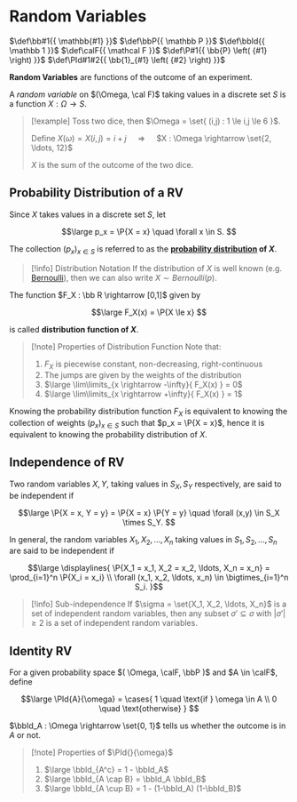 # Random Variables

$\def\bb#1{{ \mathbb{#1} }}$
$\def\bbP{{ \mathbb P }}$
$\def\bbId{{ \mathbb 1 }}$
$\def\calF{{ \mathcal F }}$
$\def\P#1{{ \bb{P} \left( {#1} \right) }}$
$\def\PId#1#2{{ \bb{1}_{#1} \left( {#2} \right) }}$

**Random Variables** are functions of the outcome of an experiment.

A *random variable* on $(\Omega, \cal F)$ taking values in a discrete set $S$ is a function $X : \Omega \rightarrow S$.

> [!example]
> Toss two dice, then $\Omega = \set{ (i,j) : 1 \le i,j \le 6 }$.
> 
> Define $X(\omega) = X(i,j) = i+j$
> $\quad \Longrightarrow \quad$
> $X : \Omega \rightarrow \set{2, \ldots, 12}$
> 
> $X$ is the sum of the outcome of the two dice.

## Probability Distribution of a RV

Since $X$ takes values in a discrete set $S$, let

$$\large
	p_x = \P{X = x} \quad \forall x \in S.
$$

The collection $(p_x)_{x \in S}$ is referred to as the **[probability distribution](Probability/Introduction/Probability%20Distributions.md#Probability%20Distributions) of $X$**.

> [!info] Distribution Notation
> If the distribution of $X$ is well known (e.g. [Bernoulli](Probability/Introduction/Probability%20Distributions.md#Bernoulli%20Distribution)), then we can also write $X \sim Bernoulli(p)$.

The function $F_X : \bb R \rightarrow [0,1]$ given by

$$\large
	F_X(x) = \P{X \le x}
$$

is called **distribution function of $X$**.

> [!note] Properties of Distribution Function
> Note that:
> 1. $F_X$ is piecewise constant, non-decreasing, right-continuous
> 2. The jumps are given by the weights of the distribution
> 3. $\large \lim\limits_{x \rightarrow -\infty}{ F_X(x) } = 0$
> 4. $\large \lim\limits_{x \rightarrow +\infty}{ F_X(x) } = 1$

Knowing the probability distribution function $F_X$ is equivalent to knowing the collection of weights $(p_x)_{x \in S}$ such that $p_x = \P{X = x}$, hence it is equivalent to knowing the probability distribution of $X$.

## Independence of RV

Two random variables $X,Y$, taking values in $S_X,S_Y$ respectively, are said to be independent if

$$\large
	\P{X = x, Y = y} = \P{X = x} \P{Y = y}
	\quad \forall (x,y) \in S_X \times S_Y.
$$

In general, the random variables $X_1, X_2, \ldots, X_n$ taking values in $S_1, S_2, \ldots, S_n$ are said to be independent if

$$\large \displaylines{
	\P{X_1 = x_1, X_2 = x_2, \ldots, X_n = x_n}
	= \prod_{i=1}^n \P{X_i = x_i} \\
	\forall (x_1, x_2, \ldots, x_n) \in \bigtimes_{i=1}^n S_i.
}$$

> [!info] Sub-independence
> If $\sigma = \set{X_1, X_2, \ldots, X_n}$ is a set of independent random variables, then any subset $\sigma' \subseteq \sigma$ with $|\sigma'| \ge 2$ is a set of independent random variables.


## Identity RV

For a given probability space $( \Omega, \calF, \bbP )$ and $A \in \calF$, define

$$\large
	\PId{A}{\omega} = \cases{
		1 \quad \text{if } \omega \in A \\
		0 \quad \text{otherwise}
	}
$$

$\bbId_A : \Omega \rightarrow \set{0, 1}$ tells us whether the outcome is in $A$ or not.

> [!note] Properties of $\PId{}{\omega}$
> 1. $\large \bbId_{A^c} = 1 - \bbId_A$
> 2. $\large \bbId_{A \cap B} = \bbId_A \bbId_B$
> 3. $\large \bbId_{A \cup B} = 1 - (1-\bbId_A) (1-\bbId_B)$
